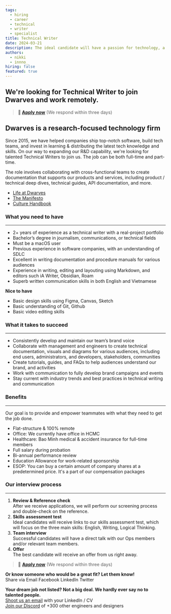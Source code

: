 ```yaml
---
tags:
  - hiring
  - career
  - technical
  - writer
  - specialist
title: Technical Writer
date: 2024-03-21
description: The ideal candidate will have a passion for technology, a strong understanding of the software development industry, and excellent communication skills. The role involves collaborating with cross-functional teams to create documentation that supports our products and services, including product / technical deep dives, technical guides, API documentation, and more.
authors:
  - nikki
  - innno_
hiring: false
featured: true
---
```


## We're looking for Technical Writer to join Dwarves and work remotely.

> **🤘 [Apply now](mailto:spawn@d.foundation)** (We respond within three days)

## Dwarves is a research-focused technology firm

Since 2015, we have helped companies ship top-notch software, build tech teams, and invest in learning & distributing the latest tech knowledge and skills. On our way to expanding our R&D capability, we're looking for talented Technical Writers to join us. The job can be both full-time and part-time.

The role involves collaborating with cross-functional teams to create documentation that supports our products and services, including product / technical deep dives, technical guides, API documentation, and more.

- [Life at Dwarves](https://memo.d.foundation/careers/additional-info/life-at-dwarves/)
- [The Manifesto](https://memo.d.foundation/careers/additional-info/the-manifesto/)
- [Culture Handbook](https://memo.d.foundation/careers/additional-info/culture-handbook/)

### What you need to have

---

- 2+ years of experience as a technical writer with a real-project portfolio
- Bachelor’s degree in journalism, communications, or technical fields
- Must be a macOS user
- Previous experience in software companies, with an understanding of SDLC
- Excellent in writing documentation and procedure manuals for various audiences
- Experience in writing, editing and layouting using Markdown, and editors such iA Writer, Obsidian, Roam
- Superb written communication skills in both English and Vietnamese

**Nice to have**
- Basic design skills using Figma, Canvas, Sketch
- Basic understanding of Git, Github
- Basic video editing skills

### What it takes to succeed

---

- Consistently develop and maintain our team’s brand voice
- Collaborate with management and engineers to create technical documentation, visuals and diagrams for various audiences, including end users, administrators, and developers, stakeholders, communities
- Create tutorials, guides, and FAQs to help audiences understand our brand, and activities
- Work with communication to fully develop brand campaigns and events
- Stay current with industry trends and best practices in technical writing and communication

### Benefits

---

Our goal is to provide and empower teammates with what they need to get the job done.

- Flat-structure & 100% remote
- Office: We currently have office in HCMC
- Healthcare: Bao Minh medical & accident insurance for full-time members
- Full salary during probation
- Bi-annual performance review
- Education Allowance for work-related sponsorship
- ESOP: You can buy a certain amount of company shares at a predetermined price. It's a part of our compensation packages

### Our interview process
---

1. **Review & Reference check**<br>After we receive applications, we will perform our screening process and double-check on the reference.
2. **Skills** **assessment test**<br>Ideal candidates will receive links to our skills assessment test, which will focus on the three main skills: English, Writing, Logical Thinking.
3. **Team interview**<br>Successful candidates will have a direct talk with our Ops members and/or relevant team members.
4. **Offer**<br>The best candidate will receive an offer from us right away.

> 🤘 **[Apply now](mailto:spawn@d.foundation)** (We respond within three days)

**Or know someone who would be a great fit? Let them know!**\
Share via Email Facebook LinkedIn Twitter

**Your dream job not listed? Not a big deal. We hardly ever say no to talented people.**\
[Shoot us an email](mailto:spawn@d.foundation) with your LinkedIn / CV\
[Join our Discord](https://discord.gg/dwarvesv) of +300 other engineers and designers
